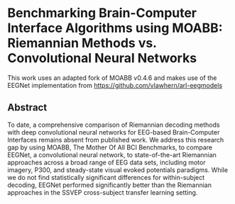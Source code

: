 # Benchmarking Brain-Computer Interface Algorithms using MOABB: Riemannian Methods vs. Convolutional Neural Networks 
This work uses an adapted fork of MOABB v0.4.6 and makes use of the EEGNet implementation from https://github.com/vlawhern/arl-eegmodels

## Abstract
To date, a comprehensive comparison of Riemannian decoding methods with deep convolutional neural networks for EEG-based Brain-Computer Interfaces remains absent from published work. We address this research gap by using MOABB, The Mother Of All BCI Benchmarks, to compare EEGNet, a convolutional neural network, to state-of-the-art Riemannian approaches across a broad range of EEG data sets, including motor imagery, P300, and steady-state visual evoked potentials paradigms. While we do not find statistically significant differences for within-subject decoding, EEGNet performed significantly better than the Riemannian approaches in the SSVEP cross-subject transfer learning setting.
